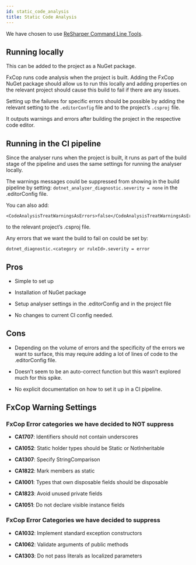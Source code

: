 ```yaml
---
id: static_code_analysis
title: Static Code Analysis
---
```


We have chosen to use [ReSharper Command Line Tools](https://www.jetbrains.com/help/resharper/ReSharper_Command_Line_Tools.html).

##  Running locally

This can be added to the project as a NuGet package.

FxCop runs code analysis when the project is built. Adding the FxCop NuGet package should allow us to run this locally and adding properties on the relevant project should cause this build to fail if there are any issues.

Setting up the failures for specific errors should be possible by adding the relevant setting to the `.editorConfig` file and to the project’s `.csproj` file.

It outputs warnings and errors after building the project in the respective code editor.


## Running in the CI pipeline

Since the analyser runs when the project is built, it runs as part of the build stage of the pipeline and uses the same settings for running the analyser locally.

The warnings messages could be suppressed from showing in the build pipeline by setting: `dotnet_analyzer_diagnostic.severity = none` in the .editorConfig file.

You can also add:
```shell
<CodeAnalysisTreatWarningsAsErrors>false</CodeAnalysisTreatWarningsAsErrors>
``` 
to the relevant project’s .csproj file.

Any errors that we want the build to fail on could be set by:
```shell
dotnet_diagnostic.<category or ruleId>.severity = error
```

## Pros

- Simple to set up

- Installation of NuGet package

- Setup analyser settings in the .editorConfig and in the project file

- No changes to current CI config needed.

## Cons

- Depending on the volume of errors and the specificity of the errors we want to surface, this may require adding a lot of lines of code to the .editorConfig file.

- Doesn’t seem to be an auto-correct function but this wasn’t explored much for this spike.

- No explicit documentation on how to set it up in a CI pipeline.

## FxCop Warning Settings


### FxCop Error categories we have decided to NOT suppress

- **CA1707**: Identifiers should not contain underscores

- **CA1052**: Static holder types should be Static or NotInheritable

- **CA1307**: Specify StringComparison

- **CA1822**: Mark members as static

- **CA1001**: Types that own disposable fields should be disposable

- **CA1823**: Avoid unused private fields

- **CA1051**: Do not declare visible instance fields


### FxCop Error Categories we have decided to suppress

- **CA1032**: Implement standard exception constructors

- **CA1062**: Validate arguments of public methods

- **CA1303**: Do not pass literals as localized parameters
